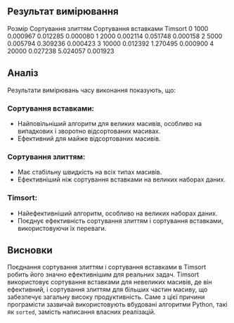 ## Результат вимірювання

   Розмір  Сортування злиттям  Сортування вставками   Timsort
0    1000            0.000967              0.012285  0.000080
1    2000            0.002114              0.051748  0.000158
2    5000            0.005794              0.309236  0.000423
3   10000            0.012392              1.270495  0.000900
4   20000            0.027238              5.024057  0.001923

## Аналіз

Результати вимірювань часу виконання показують, що:

### Сортування вставками:
- Найповільніший алгоритм для великих масивів, особливо на випадкових і зворотно відсортованих масивах.
- Ефективний для майже відсортованих масивів.

### Сортування злиттям:
- Має стабільну швидкість на всіх типах масивів.
- Ефективніший ніж сортування вставками на великих наборах даних.

### Timsort:
- Найефективніший алгоритм, особливо на великих наборах даних.
- Поєднує ефективність сортування злиттям і сортування вставками, використовуючи їх переваги.

## Висновки

Поєднання сортування злиттям і сортування вставками в Timsort робить його значно ефективнішим для реальних задач. Timsort використовує сортування вставками для невеликих масивів, де він ефективний, і сортування злиттям для більших частин масиву, що забезпечує загальну високу продуктивність. Саме з цієї причини програмісти зазвичай використовують вбудовані алгоритми Python, такі як `sorted`, замість написання власних реалізацій.
